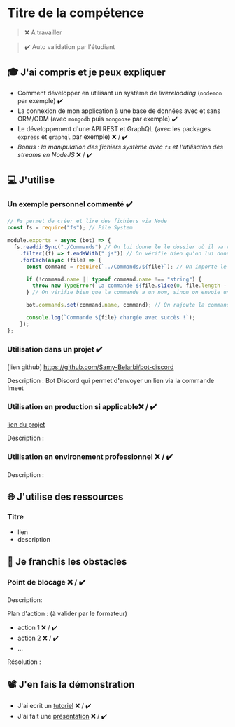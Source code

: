 # Titre de la compétence

> ❌ A travailler

> ✔️ Auto validation par l'étudiant

## 🎓 J'ai compris et je peux expliquer

- Comment développer en utilisant un système de _livereloading_ (`nodemon` par exemple) ✔️
- La connexion de mon application à une base de données avec et sans ORM/ODM (avec `mongodb` puis `mongoose` par exemple) ✔️
- Le développement d'une API REST et GraphQL (avec les packages `express` et `graphql` par exemple) ❌ / ✔️
- _Bonus : la manipulation des fichiers système avec `fs` et l'utilisation des streams en NodeJS_ ❌ / ✔️

## 💻 J'utilise

### Un exemple personnel commenté ✔️

```javascript
// Fs permet de créer et lire des fichiers via Node
const fs = require("fs"); // File System

module.exports = async (bot) => {
  fs.readdirSync("./Commands") // On lui donne le le dossier où il va venir lire les fichiers
    .filter((f) => f.endsWith(".js")) // On vérifie bien qu'on lui donne que les fichiers JS
    .forEach(async (file) => {
      const command = require(`../Commands/${file}`); // On importe le fichier de la commande

      if (!command.name || typeof command.name !== "string") {
        throw new TypeError(`La commande ${file.slice(0, file.length - 3)} n'a pas de nom !`);
      } // On vérifie bien que la commande a un nom, sinon on envoie une erreur (en enlevant le ".js" du file);

      bot.commands.set(command.name, command); // On rajoute la commande au bot

      console.log(`Commande ${file} chargée avec succès !`);
    });
};
```

### Utilisation dans un projet ✔️

[lien github] https://github.com/Samy-Belarbi/bot-discord

Description : Bot Discord qui permet d'envoyer un lien via la commande !meet

### Utilisation en production si applicable❌ / ✔️

[lien du projet](...)

Description :

### Utilisation en environement professionnel ❌ / ✔️

Description :

## 🌐 J'utilise des ressources

### Titre

- lien
- description

## 🚧 Je franchis les obstacles

### Point de blocage ❌ / ✔️

Description:

Plan d'action : (à valider par le formateur)

- action 1 ❌ / ✔️
- action 2 ❌ / ✔️
- ...

Résolution :

## 📽️ J'en fais la démonstration

- J'ai ecrit un [tutoriel](...) ❌ / ✔️
- J'ai fait une [présentation](...) ❌ / ✔️
